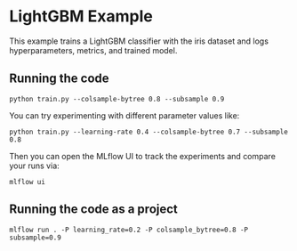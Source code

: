 # LightGBM Example

This example trains a LightGBM classifier with the iris dataset and logs hyperparameters, metrics, and trained model.

## Running the code

```
python train.py --colsample-bytree 0.8 --subsample 0.9
```
You can try experimenting with different parameter values like:
```
python train.py --learning-rate 0.4 --colsample-bytree 0.7 --subsample 0.8
```

Then you can open the MLflow UI to track the experiments and compare your runs via:
```
mlflow ui
```

## Running the code as a project

```
mlflow run . -P learning_rate=0.2 -P colsample_bytree=0.8 -P subsample=0.9

```
